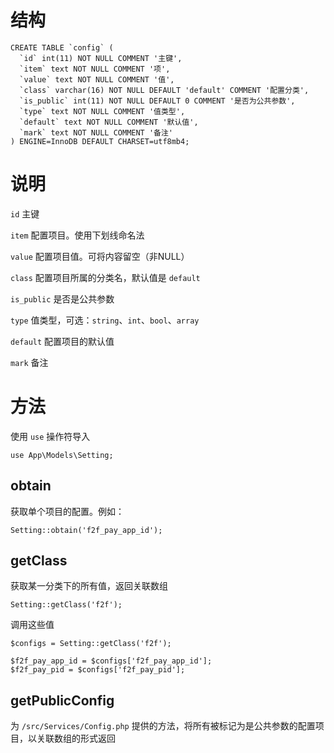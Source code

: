 # 结构
```
CREATE TABLE `config` (
  `id` int(11) NOT NULL COMMENT '主键',
  `item` text NOT NULL COMMENT '项',
  `value` text NOT NULL COMMENT '值',
  `class` varchar(16) NOT NULL DEFAULT 'default' COMMENT '配置分类',
  `is_public` int(11) NOT NULL DEFAULT 0 COMMENT '是否为公共参数',
  `type` text NOT NULL COMMENT '值类型',
  `default` text NOT NULL COMMENT '默认值',
  `mark` text NOT NULL COMMENT '备注'
) ENGINE=InnoDB DEFAULT CHARSET=utf8mb4;
```

# 说明

`id` 主键

`item` 配置项目。使用下划线命名法

`value` 配置项目值。可将内容留空（非NULL）

`class` 配置项目所属的分类名，默认值是 `default` 

`is_public` 是否是公共参数

`type` 值类型，可选：`string`、`int`、`bool`、`array`

`default` 配置项目的默认值

`mark` 备注

# 方法
使用 `use` 操作符导入
```
use App\Models\Setting;
```
## obtain
获取单个项目的配置。例如：
```
Setting::obtain('f2f_pay_app_id');
```
## getClass
获取某一分类下的所有值，返回关联数组
```
Setting::getClass('f2f');
```
调用这些值
```
$configs = Setting::getClass('f2f');

$f2f_pay_app_id = $configs['f2f_pay_app_id'];
$f2f_pay_pid = $configs['f2f_pay_pid'];
```
## getPublicConfig
为 `/src/Services/Config.php` 提供的方法，将所有被标记为是公共参数的配置项目，以关联数组的形式返回
